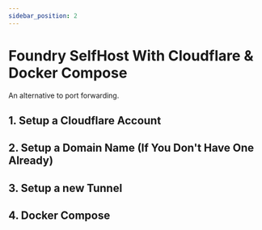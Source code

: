 ```yaml
---
sidebar_position: 2
---
```

# Foundry SelfHost With Cloudflare & Docker Compose

An alternative to port forwarding.

## 1. Setup a Cloudflare Account

## 2. Setup a Domain Name (If You Don't Have One Already)

## 3. Setup a new Tunnel

## 4. Docker Compose